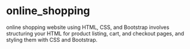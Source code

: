 # online_shopping
online shopping website using HTML, CSS, and Bootstrap involves structuring your HTML for product listing, cart, and checkout pages, and styling them with CSS and Bootstrap.
